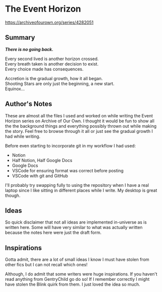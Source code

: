 # The Event Horizon
https://archiveofourown.org/series/4282051

## Summary
***There is no going back.***

Every second lived is another horizon crossed.  
Every breath taken is another decision to exist.  
Every choice made has consequences.  

Accretion is the gradual growth, how it all began.  
Shooting Stars are only just the beginning, a new start.   
Equinox...  


## Author's Notes
These are almost all the files I used and worked on while writing the Event Horizon series on Archive of Our Own. I thought it would be fun to show all the the background things and everything possibly thrown out while making the story. Feel free to browse through it all or just see the gradual growth I had while writing.

Before even starting to incorporate git in my workflow I had used:
- Notion
- Half Notion, Half Google Docs
- Google Docs
- VSCode for ensuring format was correct before posting
- VSCode with git and GitHub

I'll probably try swapping fully to using the repository when I have a real laptop since I like sitting in different places while I write. My desktop is great though.

## Ideas
So quick disclaimer that not all ideas are implemented in-universe as is written here. Some will have very similar to what was actually written because the notes here were just the draft form.

## Inspirations
Gotta admit, there are a lot of small ideas I know I must have stolen from other fics but I can not recall which ones!

Although, I do admit that some writers were huge inspirations. If you haven't read anything from GentryChild go do so! If I remember correctly I might have stolen the Blink quirk from them. I just loved the idea so much.